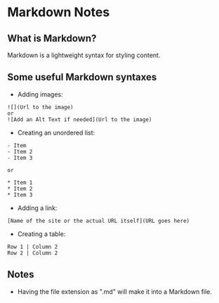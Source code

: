 # Markdown Notes

## What is Markdown?
Markdown is a lightweight syntax for styling content.

## Some useful Markdown syntaxes
* Adding images:
```
![](Url to the image)
or
![Add an Alt Text if needed](Url to the image)
```
* Creating an unordered list:
```
- Item
- Item 2
- Item 3

or

* Item 1
* Item 2
* Item 3
```
* Adding a link:
```
[Name of the site or the actual URL itself](URL goes here)
```
* Creating a table:
```
Row 1 | Column 2
Row 2 | Column 2
```

## Notes
* Having the file extension as ".md" will make it into a Markdown file.
